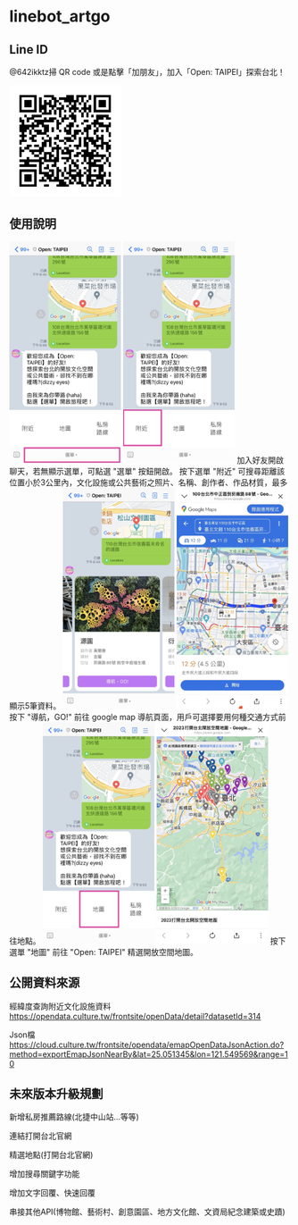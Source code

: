 # linebot_artgo

## Line ID

@642ikktz掃 QR code 或是點擊「加朋友」，加入「Open: TAIPEI」探索台北！

<img src="./images/642ikktz.png" title="Line ID" alt="Line ID" width="200" />

<div class="line-it-button" data-lang="zh_Hant" data-type="friend" data-env="REAL" data-count="true" data-home="true" data-lineId="@642ikktz" style="display: none;"></div>

<script src="https://www.line-website.com/social-plugins/js/thirdparty/loader.min.js" async="async" defer="defer"></script>

## 使⽤說明

<img src="./images/01.jpg"  title="選單-附近" alt="選單-附近" width="200" />
<img src="./images/02.jpg" title="附近" alt="附近" width="200" />
加入好友開啟聊天，若無顯示選單，可點選 "選單" 按鈕開啟。
按下選單 "附近" 可搜尋距離該位置小於3公里內，文化設施或公共藝術之照片、名稱、創作者、作品材質，最多顯示5筆資料。
<img src="./images/03.jpg" title="附近的地點" alt="附近的地點" width="200" />
<img src="./images/04.jpg" title="導航" alt="導航" width="200" />
按下 "導航，GO!" 前往 google map 導航頁面，用戶可選擇要用何種交通方式前往地點。
<img src="./images/05.jpg" title="選單-地圖" alt="地圖" width="200" />
<img src="./images/06.jpg" title="地圖" alt="地圖" width="200" />
按下選單 "地圖" 前往 "Open: TAIPEI" 精選開放空間地圖。


## 公開資料來源

經緯度查詢附近文化設施資料
https://opendata.culture.tw/frontsite/openData/detail?datasetId=314

Json檔
https://cloud.culture.tw/frontsite/opendata/emapOpenDataJsonAction.do?method=exportEmapJsonNearBy&lat=25.051345&lon=121.549569&range=10

## 未來版本升級規劃

新增私房推薦路線(北捷中山站…等等)

連結打開台北官網

精選地點(打開台北官網)

增加搜尋關鍵字功能

增加文字回覆、快速回覆

串接其他API(博物館、藝術村、創意園區、地方文化館、文資局紀念建築或史蹟)

